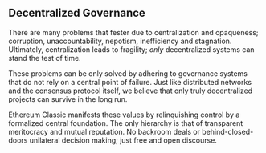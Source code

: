 ## Decentralized Governance

There are many problems that fester due to centralization and opaqueness; corruption, unaccountability, nepotism, inefficiency and stagnation. Ultimately, centralization leads to fragility; *only* decentralized systems can stand the test of time.

These problems can be only solved by adhering to governance systems that do not rely on a central point of failure. Just like distributed networks and the consensus protocol itself, we believe that only truly decentralized projects can survive in the long run.

Ethereum Classic manifests these values by relinquishing control by a formalized central foundation. The only hierarchy is that of transparent meritocracy and mutual reputation. No backroom deals or behind-closed-doors unilateral decision making; just free and open discourse.
